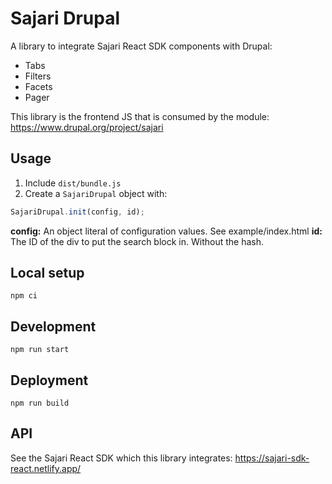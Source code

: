 # Sajari Drupal

A library to integrate Sajari React SDK components with Drupal:
* Tabs
* Filters
* Facets
* Pager

This library is the frontend JS that is consumed by the module:
https://www.drupal.org/project/sajari

## Usage

1. Include `dist/bundle.js`
2. Create a `SajariDrupal` object with:

```javascript
SajariDrupal.init(config, id);
```

**config:** An object literal of configuration values. See example/index.html
**id:** The ID of the div to put the search block in. Without the hash.

## Local setup

```
npm ci
```

## Development

```
npm run start
```

## Deployment

```
npm run build
```

## API

See the Sajari React SDK which this library integrates:
https://sajari-sdk-react.netlify.app/
